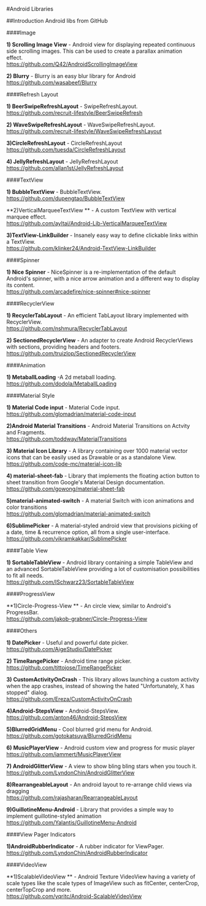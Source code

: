 #Android Libraries

##Introduction
  Android libs from GitHub
  
####Image

**1) Scrolling Image View** - Android view for displaying repeated continuous side scrolling images. This can be used to create a parallax animation effect.<br />
https://github.com/Q42/AndroidScrollingImageView

**2) Blurry** - Blurry is an easy blur library for Android<br />
https://github.com/wasabeef/Blurry

####Refresh Layout

**1) BeerSwipeRefreshLayout** - SwipeRefreshLayout.<br />
https://github.com/recruit-lifestyle/BeerSwipeRefresh

**2) WaveSwipeRefreshLayout** - WaveSwipeRefreshLayout.<br />
https://github.com/recruit-lifestyle/WaveSwipeRefreshLayout

**3)CircleRefreshLayout** - CircleRefreshLayout<br />
https://github.com/tuesda/CircleRefreshLayout

**4) JellyRefreshLayout** - JellyRefreshLayout<br />
https://github.com/allan1st/JellyRefreshLayout

####TextView

**1) BubbleTextView** - BubbleTextView.<br />
https://github.com/dupengtao/BubbleTextView

**2)VerticalMarqueeTextView ** - A custom TextView with vertical marquee effect.<br />
https://github.com/ayltai/Android-Lib-VerticalMarqueeTextView

**3)TextView-LinkBuilder** - Insanely easy way to define clickable links within a TextView.<br />
https://github.com/klinker24/Android-TextView-LinkBuilder

####Spinner

**1) Nice Spinner** - NiceSpinner is a re-implementation of the default Android's spinner, with a nice arrow animation and a different way to display its content.<br />
https://github.com/arcadefire/nice-spinner#nice-spinner

####RecyclerView

**1) RecyclerTabLayout** - An efficient TabLayout library implemented with RecyclerView.<br />
https://github.com/nshmura/RecyclerTabLayout

**2) SectionedRecyclerView** - An adapter to create Android RecyclerViews with sections, providing headers and footers.<br />
https://github.com/truizlop/SectionedRecyclerView

####Animation

**1) MetaballLoading** -A 2d metaball loading.<br />
https://github.com/dodola/MetaballLoading

####Material Style

**1) Material Code input** - Material Code input.<br />
https://github.com/glomadrian/material-code-input

**2)Android Material Transitions** - Android Material Transitions on Actvity and Fragments.<br />
https://github.com/toddway/MaterialTransitions

**3) Material Icon Library** - A library containing over 1000 material vector icons that can be easily used as Drawable or as a standalone View.<br />
https://github.com/code-mc/material-icon-lib

**4) material-sheet-fab** - Library that implements the floating action button to sheet transition from Google's Material Design documentation.<br />
https://github.com/gowong/material-sheet-fab

**5)material-animated-switch** - A material Switch with icon animations and color transitions<br />
https://github.com/glomadrian/material-animated-switch

**6)SublimePicker** - A material-styled android view that provisions picking of a date, time & recurrence option, all from a single user-interface.<br />
https://github.com/vikramkakkar/SublimePicker

####Table View 

**1) SortableTableView** - Android library containing a simple TableView and an advanced SortableTableView providing a lot of customisation possibilities to fit all needs.<br />
https://github.com/ISchwarz23/SortableTableView

####ProgressView

**1)Circle-Progress-View ** - An circle view, similar to Android's ProgressBar.<br />
https://github.com/jakob-grabner/Circle-Progress-View

####Others

**1) DatePicker** - Useful and powerful date picker.<br />
https://github.com/AigeStudio/DatePicker

**2) TimeRangePicker** - Android time range picker.<br />
https://github.com/tittojose/TimeRangePicker

**3) CustomActivityOnCrash** - This library allows launching a custom activity when the app crashes, instead of showing the hated "Unfortunately, X has stopped" dialog.<br />
https://github.com/Ereza/CustomActivityOnCrash

**4)Android-StepsView** - Android-StepsView.<br />
https://github.com/anton46/Android-StepsView

**5)BlurredGridMenu** - Cool blurred grid menu for Android.<br />
https://github.com/gotokatsuya/BlurredGridMenu

**6) MusicPlayerView** - Android custom view and progress for music player<br />
https://github.com/iammert/MusicPlayerView

**7) AndroidGlitterView** - A view to show bling bling stars when you touch it.<br />
https://github.com/LyndonChin/AndroidGlitterView

**8)RearrangeableLayout** - An android layout to re-arrange child views via dragging<br />
https://github.com/rajasharan/RearrangeableLayout

**9)GuillotineMenu-Android** - Library that provides a simple way to implement guillotine-styled animation<br />
https://github.com/Yalantis/GuillotineMenu-Android

####View Pager Indicators

**1)AndroidRubberIndicator** - A rubber indicator for ViewPager.<br />
https://github.com/LyndonChin/AndroidRubberIndicator

####VideoView 

**1)ScalableVideoView ** - Android Texture VideoView having a variety of scale types like the scale types of ImageView such as fitCenter, centerCrop, centerTopCrop and more.<br />
https://github.com/yqritc/Android-ScalableVideoView
